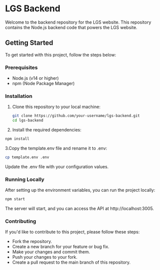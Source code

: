# LGS Backend

Welcome to the backend repository for the LGS website. This repository contains the Node.js backend code that powers the LGS website.

## Getting Started

To get started with this project, follow the steps below:

### Prerequisites

- Node.js (v14 or higher)
- npm (Node Package Manager)

### Installation

1. Clone this repository to your local machine:

   ```bash
   git clone https://github.com/your-username/lgs-backend.git
   cd lgs-backend
   ```

2. Install the required dependencies:

  ```bash
  npm install
  ```

3.Copy the template.env file and rename it to .env:

```bash
cp template.env .env
```

Update the .env file with your configuration values.

###  Running Locally

After setting up the environment variables, you can run the project locally:


```bash
npm start
```

The server will start, and you can access the API at http://localhost:3005.

### Contributing
If you'd like to contribute to this project, please follow these steps:

- Fork the repository.
- Create a new branch for your feature or bug fix.
- Make your changes and commit them.
- Push your changes to your fork.
- Create a pull request to the main branch of this repository.


